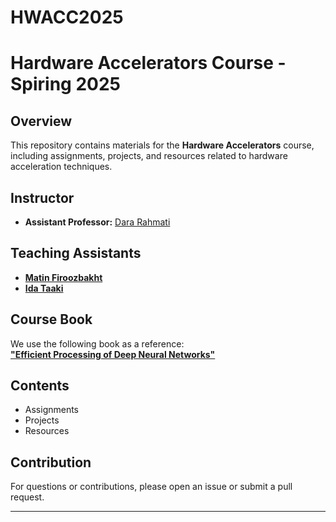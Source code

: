 # HWACC2025
# Hardware Accelerators Course - Spiring 2025

## Overview
This repository contains materials for the **Hardware Accelerators** course, including assignments, projects, and resources related to hardware acceleration techniques.

## Instructor
- **Assistant Professor:** [Dara Rahmati](https://scholar.google.com/citations?user=xwJgOl0AAAAJ&hl=en)

## Teaching Assistants

- **[Matin Firoozbakht](https://github.com/matinfirooz)**
- **[Ida Taaki](https://github.com/idataaki)**  

## Course Book  
We use the following book as a reference:  
[**"Efficient Processing of Deep Neural Networks"**](https://link.springer.com/book/10.1007/978-3-031-01766-7)  

## Contents 
- Assignments  
- Projects  
- Resources  

## Contribution  
For questions or contributions, please open an issue or submit a pull request.  

---
